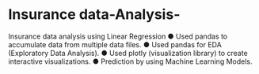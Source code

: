 # Insurance data-Analysis-
Insurance data analysis using Linear Regression
● Used pandas to accumulate data from multiple data files.
● Used pandas for EDA (Exploratory Data Analysis).
● Used plotly (visualization library) to create interactive visualizations.
● Prediction by using Machine Learning Models.

